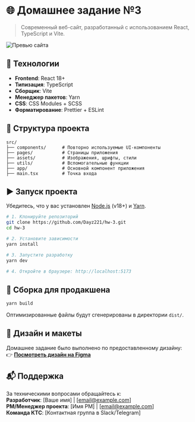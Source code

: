 # 🌐 Домашнее задание №3

> Современный веб-сайт, разработанный с использованием React, TypeScript и Vite.

![Превью сайта](https://placeholder.com/1200x600?text=Превью+сайта)

## 🔧 Технологии

- **Frontend**: React 18+  
- **Типизация**: TypeScript  
- **Сборщик**: Vite  
- **Менеджер пакетов**: Yarn  
- **CSS**: CSS Modules + SCSS
- **Форматирование**: Prettier + ESLint  

## 📁 Структура проекта

```
src/
├── components/      # Повторно используемые UI-компоненты
├── pages/           # Страницы приложения
├── assets/          # Изображения, шрифты, стили
├── utils/           # Вспомогательные функции
├── app/             # Основной компонент приложения
├── main.tsx         # Точка входа
```

## ▶️ Запуск проекта

Убедитесь, что у вас установлен [Node.js](https://nodejs.org/) (v18+) и [Yarn](https://yarnpkg.com/).

```bash
# 1. Клонируйте репозиторий
git clone https://github.com/Dayz221/hw-3.git
cd hw-3

# 2. Установите зависимости
yarn install

# 3. Запустите разработку
yarn dev

# 4. Откройте в браузере: http://localhost:5173
```

## 🚀 Сборка для продакшена

```bash
yarn build
```

Оптимизированные файлы будут сгенерированы в директории `dist/`.

## 🎨 Дизайн и макеты

Домашнее задание было выполнено по предоставленному дизайну:  
👉 **[Посмотреть дизайн на Figma](https://www.figma.com/file/V105wd67bkF2X7oOzCLPEG/E-commerce?type=design&mode=design&t=9HPHdd9OSiqVsoSo-0)**

## 📬 Поддержка

За техническими вопросами обращайтесь к:  
**Разработчик**: [Ваше имя] | [email@example.com]  
**PM/Менеджер проекта**: [Имя PM] | [email@example.com]  
**Команда КТС**: [Контактная группа в Slack/Telegram]
